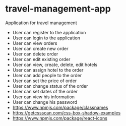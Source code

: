 # travel-management-app

Application for travel management

- User can register to the application
- User can login to the application
- User can view orders
- User can create new order
- User can delete order
- User can edit existing order
- User can view, create, delete, edit hotels
- User can assign hotel to the order
- User can add people to the order
- User can set the price of order
- User can change status of the order
- User can set dates of the order
- User can view his information
- User can change his password
- https://www.npmjs.com/package/classnames
- https://getcssscan.com/css-box-shadow-examples
- https://www.npmjs.com/package/react-icons
